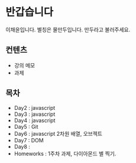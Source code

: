 # 반갑습니다
이채윤입니다. 별칭은 물만두입니다. 만두라고 불러주세요.
## 컨텐츠
- 강의 메모
- 과제

## 목차
- Day2 : javascript
- Day3 : javascript
- Day4 : javascript
- Day5 : Git
- Day6 : javascript 2차원 배열, 오브젝트
- Day7 : DOM
- Day8 :
- Homeworks : 1주차 과제, 다이아몬드 별 찍기.
